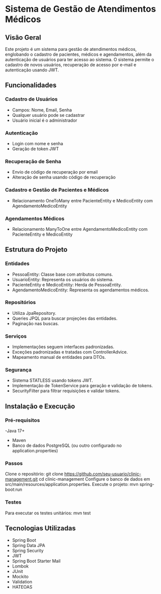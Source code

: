 # Sistema de Gestão de Atendimentos Médicos
## Visão Geral
Este projeto é um sistema para gestão de atendimentos médicos, englobando o cadastro de pacientes, médicos e agendamentos, além da autenticação de usuários para ter acesso ao sistema. O sistema permite o cadastro de novos usuários, recuperação de acesso por e-mail e autenticação usando JWT.

## Funcionalidades
### Cadastro de Usuários
- Campos: Nome, Email, Senha
- Qualquer usuário pode se cadastrar
- Usuário inicial é o administrador

### Autenticação
- Login com nome e senha
- Geração de token JWT

### Recuperação de Senha
- Envio de código de recuperação por email
- Alteração de senha usando código de recuperação

### Cadastro e Gestão de Pacientes e Médicos
- Relacionamento OneToMany entre PacienteEntity e MedicoEntity com AgendamentoMedicoEntity

### Agendamentos Médicos
- Relacionamento ManyToOne entre AgendamentoMedicoEntity com PacienteEntity e MedicoEntity

## Estrutura do Projeto
### Entidades
- PessoaEntity: Classe base com atributos comuns.
- UsuarioEntity: Representa os usuários do sistema.
- PacienteEntity e MedicoEntity: Herda de PessoaEntity.
- AgendamentoMedicoEntity: Representa os agendamentos médicos.
### Repositórios
- Utiliza JpaRepository.
- Queries JPQL para buscar projeções das entidades.
- Paginação nas buscas.
### Serviços
- Implementações seguem interfaces padronizadas.
- Exceções padronizadas e tratadas com ControllerAdvice.
- Mapeamento manual de entidades para DTOs.
### Segurança
- Sistema STATLESS usando tokens JWT.
- Implementação de TokenService para geração e validação de tokens.
- SecurityFilter para filtrar requisições e validar tokens.

## Instalação e Execução
### Pré-requisitos
-Java 17+
- Maven
- Banco de dados PostgreSQL (ou outro configurado no application.properties)

### Passos
Clone o repositório:
git clone https://github.com/seu-usuario/clinic-management.git
cd clinic-management
Configure o banco de dados em src/main/resources/application.properties.
Execute o projeto:
mvn spring-boot:run

### Testes
Para executar os testes unitários:
mvn test

## Tecnologias Utilizadas
- Spring Boot
- Spring Data JPA
- Spring Security
- JWT
- Spring Boot Starter Mail
- Lombok
- JUnit
- Mockito
- Validation
- HATEOAS
